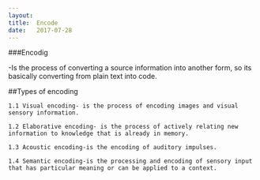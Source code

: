 ```yaml
---
layout:
title:  Encode
date:   2017-07-28
---
```

###Encodig

-Is the process of converting a source information into another form, so its basically converting from plain text into code.

##Types of encoding

    1.1 Visual encoding- is the process of encoding images and visual sensory information.

    1.2 Elaborative encoding- is the process of actively relating new information to knowledge that is already in memory.

    1.3 Acoustic encoding-is the encoding of auditory impulses.
    
    1.4 Semantic encoding-is the processing and encoding of sensory input that has particular meaning or can be applied to a context.
